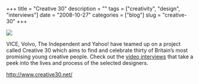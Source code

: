 +++
title = "Creative 30"
description = ""
tags = ["creativity", "design", "interviews"]
date = "2008-10-27"
categories = ["blog"]
slug = "creative-30"
+++



  <div class="notebook-screenshot"><a href="http://www.creative30.net/"><img src="http://media.konigi.com/bluga/wt490613e5f251a_0.jpg"/></a></div><p>VICE, Volvo, The Independent and Yahoo! have teamed up on a project called Creative 30 which aims to find and celebrate thirty of Britain’s most promising young creative people. Check out the <a href="http://www.creative30.net/">video interviews</a> that take a peek into the lives and process of the selected designers.</p>
    
  <a href="http://www.creative30.net/">http://www.creative30.net/</a>
